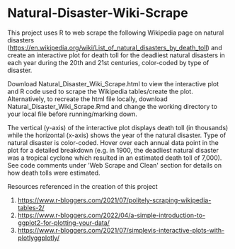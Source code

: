 # Natural-Disaster-Wiki-Scrape

This project uses R to web scrape the following Wikipedia page on natural disasters (https://en.wikipedia.org/wiki/List_of_natural_disasters_by_death_toll) and create an interactive plot for death toll for the deadliest natural disasters in each year during the 20th and 21st centuries, color-coded by type of disaster.

Download Natural_Disaster_Wiki_Scrape.html to view the interactive plot and R code used to scrape the Wikipedia tables/create the plot. Alternatively, to recreate the html file locally, download Natural_Disaster_Wiki_Scrape.Rmd and change the working directory to your local file before running/marking down.
   
The vertical (y-axis) of the interactive plot displays death toll (in thousands) while the horizontal (x-axis) shows the year of the natural disaster. Type of natural disaster is color-coded. Hover over each annual data point in the plot for a detailed breakdown (e.g. in 1900, the deadliest natural disaster was a tropical cyclone which resulted in an estimated death toll of 7,000). See code comments under 'Web Scrape and Clean' section for details on how death tolls were estimated.

Resources referenced in the creation of this project
1. https://www.r-bloggers.com/2021/07/politely-scraping-wikipedia-tables-2/
2. https://www.r-bloggers.com/2022/04/a-simple-introduction-to-ggplot2-for-plotting-your-data/
3. https://www.r-bloggers.com/2021/07/simplevis-interactive-plots-with-plotlyggplotly/

